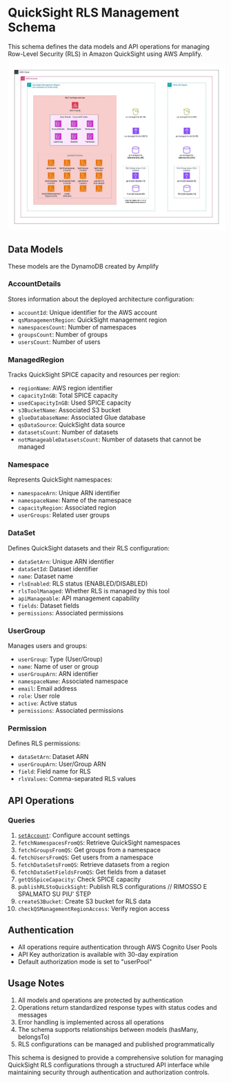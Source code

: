 # QuickSight RLS Management Schema

This schema defines the data models and API operations for managing Row-Level Security (RLS) in Amazon QuickSight using AWS Amplify.


![Architecture](/Guide/images/RLS-Tool-Architecture.jpg)

## Data Models

These models are the DynamoDB created by Amplify

### AccountDetails
Stores information about the deployed architecture configuration:
- `accountId`: Unique identifier for the AWS account
- `qsManagementRegion`: QuickSight management region
- `namespacesCount`: Number of namespaces
- `groupsCount`: Number of groups
- `usersCount`: Number of users

### ManagedRegion
Tracks QuickSight SPICE capacity and resources per region:
- `regionName`: AWS region identifier
- `capacityInGB`: Total SPICE capacity
- `usedCapacityInGB`: Used SPICE capacity
- `s3BucketName`: Associated S3 bucket
- `glueDatabaseName`: Associated Glue database
- `qsDataSource`: QuickSight data source
- `datasetsCount`: Number of datasets
- `notManageableDatasetsCount`: Number of datasets that cannot be managed

### Namespace
Represents QuickSight namespaces:
- `namespaceArn`: Unique ARN identifier
- `namespaceName`: Name of the namespace
- `capacityRegion`: Associated region
- `userGroups`: Related user groups

### DataSet
Defines QuickSight datasets and their RLS configuration:
- `dataSetArn`: Unique ARN identifier
- `dataSetId`: Dataset identifier
- `name`: Dataset name
- `rlsEnabled`: RLS status (ENABLED/DISABLED)
- `rlsToolManaged`: Whether RLS is managed by this tool
- `apiManageable`: API management capability
- `fields`: Dataset fields
- `permissions`: Associated permissions

### UserGroup
Manages users and groups:
- `userGroup`: Type (User/Group)
- `name`: Name of user or group
- `userGroupArn`: ARN identifier
- `namespaceName`: Associated namespace
- `email`: Email address
- `role`: User role
- `active`: Active status
- `permissions`: Associated permissions

### Permission
Defines RLS permissions:
- `dataSetArn`: Dataset ARN
- `userGroupArn`: User/Group ARN
- `field`: Field name for RLS
- `rlsValues`: Comma-separated RLS values

## API Operations

### Queries
1. [`setAccount`](/Guide/functions/setAccount.md): Configure account settings
2. `fetchNamespacesFromQS`: Retrieve QuickSight namespaces
3. `fetchGroupsFromQS`: Get groups from a namespace
4. `fetchUsersFromQS`: Get users from a namespace
5. `fetchDataSetsFromQS`: Retrieve datasets from a region
6. `fetchDataSetFieldsFromQS`: Get fields from a dataset
7. `getQSSpiceCapacity`: Check SPICE capacity
8. `publishRLStoQuickSight`: Publish RLS configurations // RIMOSSO E SPALMATO SU PIU' STEP
9. `createS3Bucket`: Create S3 bucket for RLS data
10. `checkQSManagementRegionAccess`: Verify region access

## Authentication

- All operations require authentication through AWS Cognito User Pools
- API Key authorization is available with 30-day expiration
- Default authorization mode is set to "userPool"

## Usage Notes

1. All models and operations are protected by authentication
2. Operations return standardized response types with status codes and messages
3. Error handling is implemented across all operations
4. The schema supports relationships between models (hasMany, belongsTo)
5. RLS configurations can be managed and published programmatically

This schema is designed to provide a comprehensive solution for managing QuickSight RLS configurations through a structured API interface while maintaining security through authentication and authorization controls.